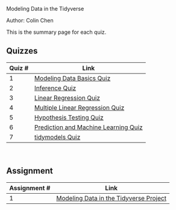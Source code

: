 Modeling Data in the Tidyverse

Author: Colin Chen </br>

This is the summary page for each quiz.</br>

## Quizzes
Quiz # | Link 
--- | --- 
1 | [Modeling Data Basics Quiz](https://github.com/hsc251/R-Learn/blob/master/JHU_Tidyverse/05_Modeling_Data_in_Tidyverse/quiz/JHU_tidy05_quiz1.md)
2 | [Inference Quiz](https://github.com/hsc251/R-Learn/blob/master/JHU_Tidyverse/05_Modeling_Data_in_Tidyverse/quiz/JHU_tidy05_quiz2.md)
3 | [Linear Regression Quiz](https://github.com/hsc251/R-Learn/blob/master/JHU_Tidyverse/05_Modeling_Data_in_Tidyverse/quiz/JHU_tidy05_quiz3.md)
4 | [Multiple Linear Regression Quiz](https://github.com/hsc251/R-Learn/blob/master/JHU_Tidyverse/05_Modeling_Data_in_Tidyverse/quiz/JHU_tidy05_quiz4.md)
5 | [Hypothesis Testing Quiz](https://github.com/hsc251/R-Learn/blob/master/JHU_Tidyverse/05_Modeling_Data_in_Tidyverse/quiz/JHU_tidy05_quiz5.md)
6 | [Prediction and Machine Learning Quiz](https://github.com/hsc251/R-Learn/blob/master/JHU_Tidyverse/05_Modeling_Data_in_Tidyverse/quiz/JHU_tidy05_quiz6.md)
7 | [tidymodels Quiz](https://github.com/hsc251/R-Learn/blob/master/JHU_Tidyverse/05_Modeling_Data_in_Tidyverse/quiz/JHU_tidy05_quiz7.md)
</br>

## Assignment
Assignment # | Link 
--- | --- 
1 | [Modeling Data in the Tidyverse Project]()
</br>
